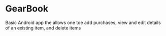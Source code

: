 # GearBook
Basic Android app the allows one toe add purchases, view and edit details of an existing item, and delete items
